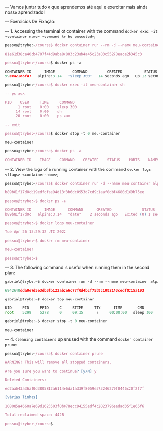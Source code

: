 -- Vamos juntar tudo o que aprendemos até aqui e exercitar mais ainda nosso aprendizado!

-- Exercicios De Fixação:

-- 1. Accessing the terminal of container with the command `docker exec -it <container-name> <command-to-be-executed>`; 
```js
pessoa@trybe:~/course$ docker container run --rm -d --name meu-container alpine:3.14 sleep 300

81e61d38ca40cb4707f44d9aba8c803c23ab4a45c23a83c55278eace2b345c3

pessoa@trybe:~/course$ docker ps -a

CONTAINER ID      IMAGE        COMMAND         CREATED          STATUS      PORTS     NAMES
99ee42188fa7   alpine:3.14   "sleep 300"   14 seconds ago   Up 13 seconds          meu-container

pessoa@trybe:~/course$ docker exec -it meu-container sh

-- ps aux

PID    USER     TIME     COMMAND
      1 root    0:00    sleep 300
     14 root    0:00    sh
     20 root    0:00    ps aux

-- exit

pessoa@trybe:~/course$ docker stop -t 0 meu-container

meu-container

pessoa@trybe:~/course$ docker ps -a

CONTAINER ID    IMAGE    COMMAND    CREATED    STATUS    PORTS    NAMES
```

-- 2. View the logs of a running container with the command `docker logs <flags> <container-name>`;
```js
pessoa@trybe:~/course$ docker container run -d --name meu-container alpine:3.14 date

b89b81f17d0cb19edfcfae94d13f3b6dc0953d7cd9b1aaf0dbf4680d1d9b75ee

pessoa@trybe:~$ docker ps -a

CONTAINER ID      IMAGE      COMMAND      CREATED              STATUS             PORTS        NAMES
b89b81f17d0c   alpine:3.14   "date"    2 seconds ago   Exited (0) 1 second ago             meu-container

pessoa@trybe:~$ docker logs meu-container

Tue Apr 26 13:29:32 UTC 2022

pessoa@trybe:~$ docker rm meu-container

meu-container

pessoa@trybe:~$
```

-- 3. The following command is useful when running them in the second plan: 
```js
gabriel@trybe:~$ docker container run -d --rm --name meu-container alpine:3.14 sleep 300

6942640dda0e7d5e3db3fb122ab2e6c77f0d4bcf75b8c1082143cedf8215a193

gabriel@trybe:~$ docker top meu-container

UID     PID     PPID     C     STIME     TTY      TIME       CMD
root    5299    5278     0     09:35      ?     00:00:00   sleep 300

gabriel@trybe:~$ docker stop -t 0 meu-container

meu-container
```

-- 4. `Cleaning containers` up unused with the  command `docker container prune`: 
```js
pessoa@trybe:~/course$ docker container prune

WARNING! This will remove all stopped containers.

Are you sure you want to continue? [y/N] y

Deleted Containers:

ed2aa643a36af0d3805812a6114e6da1a339f8059e373246270f0446c20f2f7f

[várias linhas]

108085a4660a7e69d1625503f0b078ecc94155edf4b2023796eadad35f1e65f6

Total reclaimed space: 442B

pessoa@trybe:~/course$
```